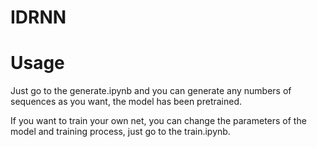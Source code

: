 # IDRNN
# Usage
Just go to the generate.ipynb and you can generate any numbers of sequences as you want, the model has been pretrained.

If you want to train your own net, you can change the parameters of the model and training process, just go to the train.ipynb.
